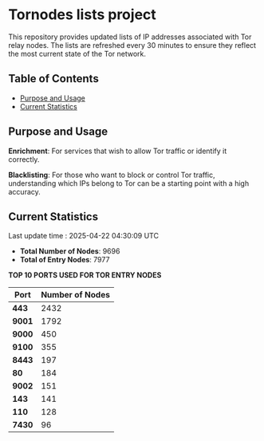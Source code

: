 # Tornodes lists project

This repository provides updated lists of IP addresses associated with Tor relay nodes. The lists are refreshed every 30 minutes to ensure they reflect the most current state of the Tor network.

## Table of Contents

- [Purpose and Usage](#purpose-and-usage)
- [Current Statistics](#current-statistics)


## Purpose and Usage

**Enrichment**: For services that wish to allow Tor traffic or identify it correctly.

**Blacklisting**: For those who want to block or control Tor traffic, understanding which IPs belong to Tor can be a starting point with a high accuracy.

## Current Statistics

Last update time : 2025-04-22 04:30:09 UTC

- **Total Number of Nodes**: 9696
- **Total of Entry Nodes**: 7977

**TOP 10 PORTS USED FOR TOR ENTRY NODES**

| **Port** | **Number of Nodes** |
|------|-----------------|
| **443**   | 2432  |
| **9001**   | 1792  |
| **9000**   | 450  |
| **9100**   | 355  |
| **8443**   | 197  |
| **80**   | 184  |
| **9002**   | 151  |
| **143**   | 141  |
| **110**   | 128  |
| **7430**   | 96  |

